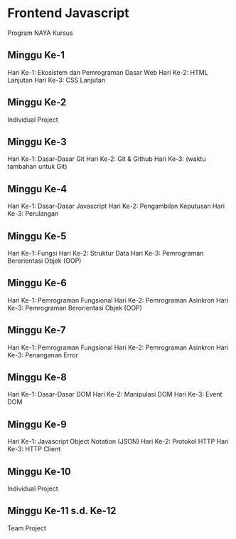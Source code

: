 # Frontend Javascript
Program NAYA Kursus

## Minggu Ke-1
Hari Ke-1: Ekosistem dan Pemrograman Dasar Web
Hari Ke-2: HTML Lanjutan
Hari Ke-3: CSS Lanjutan

## Minggu Ke-2
Individual Project

## Minggu Ke-3
Hari Ke-1: Dasar-Dasar Git
Hari Ke-2: Git & Github
Hari Ke-3: (waktu tambahan untuk Git)

## Minggu Ke-4
Hari Ke-1: Dasar-Dasar Javascript
Hari Ke-2: Pengambilan Keputusan
Hari Ke-3: Perulangan

## Minggu Ke-5
Hari Ke-1: Fungsi
Hari Ke-2: Struktur Data
Hari Ke-3: Pemrograman Berorientasi Objek (OOP)

## Minggu Ke-6
Hari Ke-1: Pemrograman Fungsional
Hari Ke-2: Pemrograman Asinkron
Hari Ke-3: Pemrograman Berorientasi Objek (OOP)

## Minggu Ke-7
Hari Ke-1: Pemrograman Fungsional
Hari Ke-2: Pemrograman Asinkron
Hari Ke-3: Penanganan Error

## Minggu Ke-8
Hari Ke-1: Dasar-Dasar DOM
Hari Ke-2: Manipulasi DOM
Hari Ke-3: Event DOM

## Minggu Ke-9
Hari Ke-1: Javascript Object Notation (JSON)
Hari Ke-2: Protokol HTTP
Hari Ke-3: HTTP Client

## Minggu Ke-10
Individual Project

## Minggu Ke-11 s.d. Ke-12
Team Project
